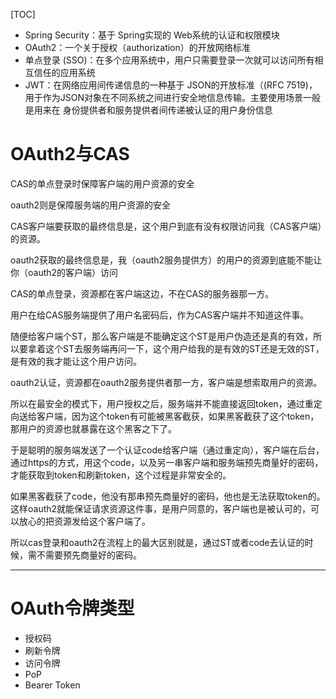 [TOC]

+ Spring Security：基于 Spring实现的 Web系统的认证和权限模块
+ OAuth2：一个关于授权（authorization）的开放网络标准
+ 单点登录 (SSO)：在多个应用系统中，用户只需要登录一次就可以访问所有相互信任的应用系统
+ JWT：在网络应用间传递信息的一种基于 JSON的开放标准（(RFC 7519)，用于作为JSON对象在不同系统之间进行安全地信息传输。主要使用场景一般是用来在 身份提供者和服务提供者间传递被认证的用户身份信息

# OAuth2与CAS
CAS的单点登录时保障客户端的用户资源的安全

oauth2则是保障服务端的用户资源的安全

 

CAS客户端要获取的最终信息是，这个用户到底有没有权限访问我（CAS客户端）的资源。

oauth2获取的最终信息是，我（oauth2服务提供方）的用户的资源到底能不能让你（oauth2的客户端）访问

 

CAS的单点登录，资源都在客户端这边，不在CAS的服务器那一方。

用户在给CAS服务端提供了用户名密码后，作为CAS客户端并不知道这件事。

随便给客户端个ST，那么客户端是不能确定这个ST是用户伪造还是真的有效，所以要拿着这个ST去服务端再问一下，这个用户给我的是有效的ST还是无效的ST，是有效的我才能让这个用户访问。

 

oauth2认证，资源都在oauth2服务提供者那一方，客户端是想索取用户的资源。

所以在最安全的模式下，用户授权之后，服务端并不能直接返回token，通过重定向送给客户端，因为这个token有可能被黑客截获，如果黑客截获了这个token，那用户的资源也就暴露在这个黑客之下了。

于是聪明的服务端发送了一个认证code给客户端（通过重定向），客户端在后台，通过https的方式，用这个code，以及另一串客户端和服务端预先商量好的密码，才能获取到token和刷新token，这个过程是非常安全的。

如果黑客截获了code，他没有那串预先商量好的密码，他也是无法获取token的。这样oauth2就能保证请求资源这件事，是用户同意的，客户端也是被认可的，可以放心的把资源发给这个客户端了。

 

所以cas登录和oauth2在流程上的最大区别就是，通过ST或者code去认证的时候，需不需要预先商量好的密码。 



---

# OAuth令牌类型
+ 授权码
+ 刷新令牌
+ 访问令牌
+ PoP
+ Bearer Token